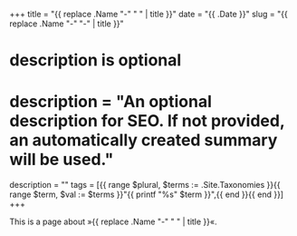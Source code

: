 +++
title = "{{ replace .Name "-" " " | title }}"
date = "{{ .Date }}"
slug = "{{ replace .Name "-" "-" | title }}"
# description is optional
#
# description = "An optional description for SEO. If not provided, an automatically created summary will be used."
description = ""
tags = [{{ range $plural, $terms := .Site.Taxonomies }}{{ range $term, $val := $terms }}"{{ printf "%s" $term }}",{{ end }}{{ end }}]
+++

This is a page about »{{ replace .Name "-" " " | title }}«.
